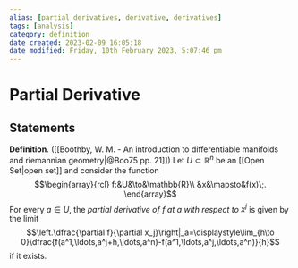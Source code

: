 ```yaml
---
alias: [partial derivatives, derivative, derivatives]
tags: [analysis]
category: definition
date created: 2023-02-09 16:05:18
date modified: Friday, 10th February 2023, 5:07:46 pm
---
```


# Partial Derivative

## Statements

**Definition**. ([[Boothby, W. M. - An introduction to differentiable manifolds and riemannian geometry|@Boo75 pp. 21]]) Let $U\subset\mathbb{R}^n$ be an [[Open Set|open set]] and consider the function
$$\begin{array}{rcl}
f:&U&\to&\mathbb{R}\\
&x&\mapsto&f(x)\;.
\end{array}$$For every $a\in U$, the _partial derivative of $f$ at $a$ with respect to $x^j$_ is given by the limit
$$\left.\dfrac{\partial f}{\partial x_j}\right|_a=\displaystyle\lim_{h\to 0}\dfrac{f(a^1,\ldots,a^j+h,\ldots,a^n)-f(a^1,\ldots,a^j,\ldots,a^n)}{h}$$
if it exists.